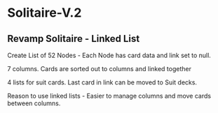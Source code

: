 # Solitaire-V.2

## Revamp Solitaire - Linked List

Create List of 52 Nodes - Each Node has card data and link set to null.

7 columns. Cards are sorted out to columns and linked together

4 lists for suit cards. Last card in link can be moved to Suit decks.

Reason to use linked lists - Easier to manage columns and move cards between columns. 
